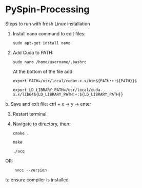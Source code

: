 # PySpin-Processing

Steps to run with fresh Linux installation


1. Install nano command to edit files:

       sudo apt-get install nano

2. Add Cuda to PATH:

       sudo nano /home/username/.bashrc

      At the bottom of the file add:
  
       export PATH=/usr/local/cudax-x.x/bin${PATH:+:${PATH}}$
  
       export LD_LIBRARY_PATH=/usr/local/cuda-x.x/lib64${LD_LIBRARY_PATH:+:${LD_LIBRARY_PATH}} 
 
  b. Save and exit file:
       ctrl + x -> y -> enter

3. Restart terminal

4. Navigate to directory, then:

       cmake .

       make

       ./acq

OR:

        nvcc --version 
to ensure compiler is installed
